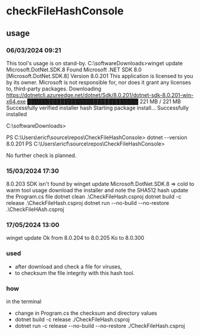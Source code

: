 # checkFileHashConsole
## usage
### 06/03/2024 09:21
This tool's usage is on stand-by.
C:\softwareDownloads>winget update Microsoft.DotNet.SDK.8
Found Microsoft .NET SDK 8.0 [Microsoft.DotNet.SDK.8] Version 8.0.201
This application is licensed to you by its owner.
Microsoft is not responsible for, nor does it grant any licenses to, third-party packages.
Downloading https://dotnetcli.azureedge.net/dotnet/Sdk/8.0.201/dotnet-sdk-8.0.201-win-x64.exe
  ██████████████████████████████   221 MB /  221 MB
Successfully verified installer hash
Starting package install...
Successfully installed

C:\softwareDownloads>

PS C:\Users\ericf\source\repos\CheckFileHashConsole> dotnet --version
8.0.201
PS C:\Users\ericf\source\repos\CheckFileHashConsole> 

No further check is planned.
### 15/03/2024 17:30
8.0.203 SDK isn't found by winget update Microsoft.DotNet.SDK.8
    => cold to warm tool usage
        download the installer and note the SHA512 hash
        update the Program.cs file
        dotnet clean .\CheckFileHash.csproj
        dotnet build -c release .\CheckFileHash.csproj
        dotnet run --no-build --no-restore .\CheckFileHAsh.csproj
### 17/05/2024 13:00
winget update 
    Ok from 8.0.204 to 8.0.205
    Ko to 8.0.300
### used
* after download and check a file for viruses,
* to checksum the file integrity with this hash tool.
### how
in the terminal
* change in Program.cs the checksum and directory values
* dotnet build -c release ./CheckFileHash.csproj
* dotnet run -c release --no-build --no-restore ./CheckFileHash.csproj